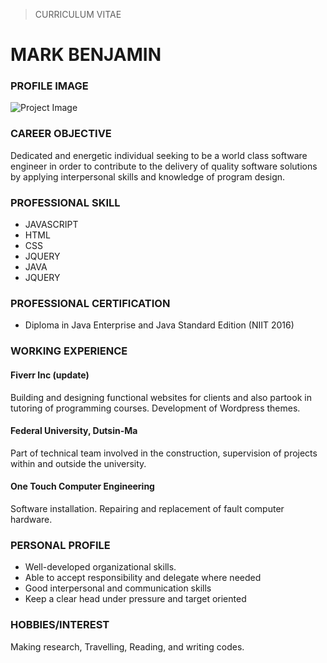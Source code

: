 > CURRICULUM VITAE
# MARK BENJAMIN
### **PROFILE IMAGE**
![Project Image](https://scontent.flos8-1.fna.fbcdn.net/v/t1.0-0/p370x247/35864535_1997208783623305_4870545651567427584_n.jpg?_nc_cat=101&_nc_ht=scontent.flos8-1.fna&oh=bc37b09aec650765207947748e9a8fd3&oe=5D40CA22)
### **CAREER OBJECTIVE**
Dedicated and energetic individual seeking to be a world class software engineer in order to contribute to the delivery of quality software solutions by applying interpersonal skills and knowledge of program design.
### **PROFESSIONAL SKILL**
* JAVASCRIPT
* HTML
* CSS
* JQUERY
* JAVA
* JQUERY
### **PROFESSIONAL CERTIFICATION**
* Diploma in Java Enterprise and Java Standard Edition (NIIT 2016)
### **WORKING EXPERIENCE**
#### **Fiverr Inc (update)**  
Building and designing functional websites for clients and also partook in tutoring of programming courses. Development of Wordpress themes.  
#### **Federal University, Dutsin-Ma**  
Part of technical team involved in the construction, supervision of projects within and outside the university.  
#### **One Touch Computer Engineering**  
Software installation. Repairing and replacement of fault computer hardware.  
### **PERSONAL PROFILE**
* Well-developed organizational skills.
* Able to accept responsibility and delegate where needed
* Good interpersonal and communication skills
* Keep a clear head under pressure and target oriented
### **HOBBIES/INTEREST**
Making research, Travelling, Reading, and writing codes.
